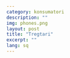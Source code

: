 ```yaml
---
category: konsumatori
description: ""
img: phones.png
layout: post
title: "Tregtari"
excerpt: ""
lang: sq
---
```

